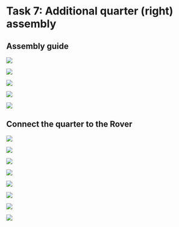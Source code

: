 # Task 7: Additional quarter \(right\) assembly

## Assembly guide

![](../.gitbook/assets/p1020647.jpg)

![](../.gitbook/assets/p1020649.jpg)

![](../.gitbook/assets/p1020652%20%281%29.jpg)

![](../.gitbook/assets/p1020653.jpg)

![](../.gitbook/assets/p1020656.jpg)

## Connect the quarter to the Rover

![](../.gitbook/assets/p1020658.jpg)

![](../.gitbook/assets/p1020659.jpg)

![](../.gitbook/assets/p1020661.jpg)

![](../.gitbook/assets/p1020662.jpg)

![](../.gitbook/assets/p1020663.jpg)

![](../.gitbook/assets/p1020665.jpg)

![](../.gitbook/assets/p1020667.jpg)

![](../.gitbook/assets/p1020670.jpg)

